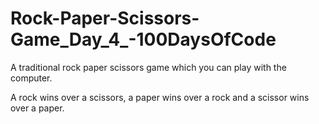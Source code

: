 # Rock-Paper-Scissors-Game_Day_4_-100DaysOfCode

A traditional rock paper scissors game which you can play with the computer.

A rock wins over a scissors, a paper wins over a rock and a scissor wins over a paper. 
